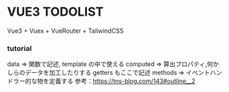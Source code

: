 # VUE3 TODOLIST

Vue3 + Vuex + VueRouter + TailwindCSS

### tutorial

data => 関数で記述, template の中で使える
computed => 算出プロパティ,何かしらのデータを加工したりする getters もここで記述
methods => イベントハンドラー的な物を定義する
参考：https://tns-blog.com/143#outline__2
